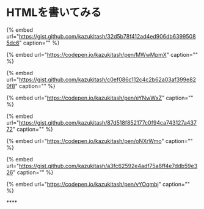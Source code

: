 # HTMLを書いてみる

{% embed url="https://gist.github.com/kazukitash/32d5b78f412ad4ed906db63995085dc6" caption="" %}

{% embed url="https://codepen.io/kazukitash/pen/MWwMpmX" caption="" %}

{% embed url="https://gist.github.com/kazukitash/c0ef086c112c4c2b62a03af399e820f8" caption="" %}

{% embed url="https://codepen.io/kazukitash/pen/eYNwWxZ" caption="" %}

{% embed url="https://gist.github.com/kazukitash/87d518f852177c0f94ca743127a43772" caption="" %}

{% embed url="https://codepen.io/kazukitash/pen/oNXrWmo" caption="" %}

{% embed url="https://gist.github.com/kazukitash/a3fc62592e4adf75a8ff4e7ddb59e326" caption="" %}

{% embed url="https://codepen.io/kazukitash/pen/vYOqmbj" caption="" %}

\*\*\*\*

